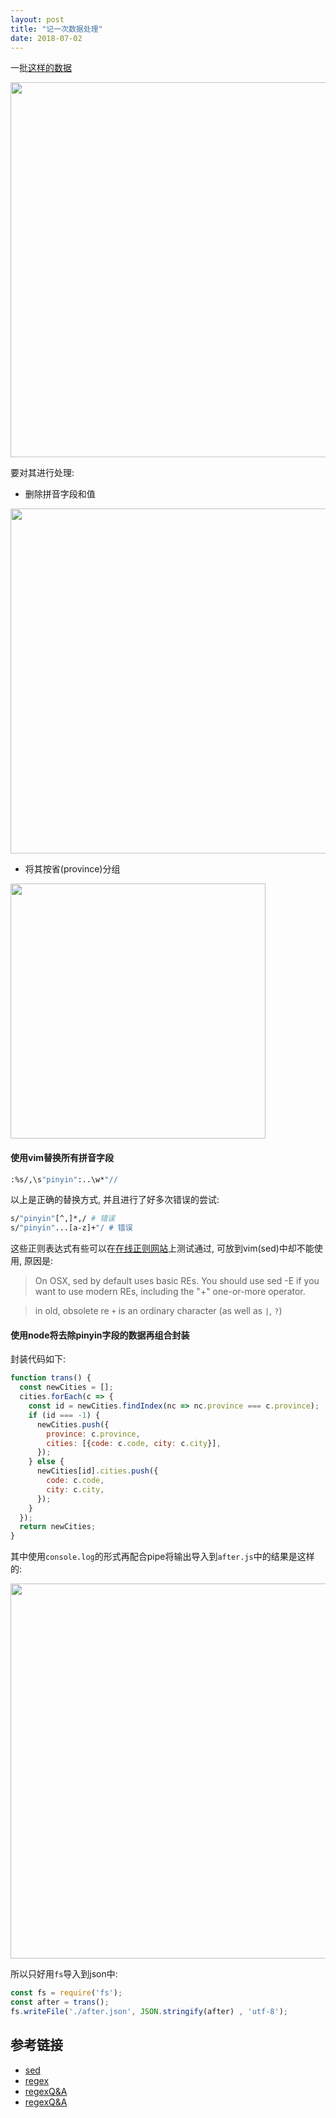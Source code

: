 ```yaml
---
layout: post
title: "记一次数据处理"
date: 2018-07-02
---
```


一批[这样的数据](https://github.com/williambao/cities/blob/master/cities.json)

<img src="http://p9qv3iwy5.bkt.clouddn.com/markdown/1530540635405.png" width="600"/>

要对其进行处理:

- 删除拼音字段和值

<img src="http://p9qv3iwy5.bkt.clouddn.com/markdown/1530540716994.png" width="552"/>

- 将其按省(province)分组

<img src="http://p9qv3iwy5.bkt.clouddn.com/markdown/1530540761262.png" width="408"/>

#### 使用vim替换所有拼音字段

```bash
:%s/,\s"pinyin":..\w*"//
```

以上是正确的替换方式, 并且进行了好多次错误的尝试:

```bash
s/"pinyin"[^,]*,/ # 错误
s/"pinyin"...[a-z]+"/ # 错误
```

这些正则表达式有些可以在[在线正则网站](https://regexr.com/)上测试通过,
可放到vim(sed)中却不能使用, 原因是:

> On OSX, sed by default uses basic REs. You should use sed -E if you want to use modern REs, including the "+" one-or-more operator.

> in old, obsolete re `+` is an ordinary character (as well as `|`, `?`)



#### 使用node将去除pinyin字段的数据再组合封装

封装代码如下:

```javascript
function trans() {
  const newCities = [];
  cities.forEach(c => {
    const id = newCities.findIndex(nc => nc.province === c.province);
    if (id === -1) {
      newCities.push({
        province: c.province,
        cities: [{code: c.code, city: c.city}],
      });
    } else {
      newCities[id].cities.push({
        code: c.code,
        city: c.city,
      });
    }
  });
  return newCities;
}
```

其中使用`console.log`的形式再配合pipe将输出导入到`after.js`中的结果是这样的:

<img src="http://p9qv3iwy5.bkt.clouddn.com/markdown/1530541245978.png" width="600"/>

所以只好用`fs`导入到json中:

```javascript
const fs = require('fs');
const after = trans();
fs.writeFile('./after.json', JSON.stringify(after) , 'utf-8');
```

## 参考链接

- [sed](https://coolshell.cn/articles/9104.html)
- [regex](https://github.com/zeeshanu/learn-regex/blob/master/README-cn.md)
- [regexQ&A](https://stackoverflow.com/questions/1227174/sed-on-os-x-cant-seem-to-use-in-regexps)
- [regexQ&A](https://stackoverflow.com/questions/4453760/how-to-escape-plus-sign-on-mac-os-x-bsd-sed/4453890)


